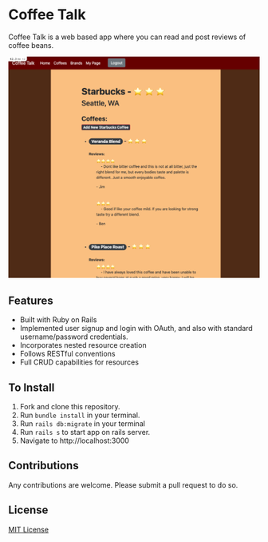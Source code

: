 # Coffee Talk

Coffee Talk is a web based app where you can read and post reviews of coffee beans.


![Coffee Talk Screenshot](./public/coffee-talk-photo.png)


## Features
* Built with Ruby on Rails
* Implemented user signup and login with OAuth, and also with standard username/password credentials.
* Incorporates nested resource creation
* Follows RESTful conventions
* Full CRUD capabilities for resources


## To Install
1. Fork and clone this repository.
2. Run `bundle install` in your terminal.
3. Run `rails db:migrate` in your terminal
4. Run `rails s` to start app on rails server.
5. Navigate to http://localhost:3000


## Contributions
Any contributions are welcome. Please submit a pull request to do so.

## License
[MIT License](https://github.com/J5Wood/coffee-talk/blob/master/LICENSE.md)